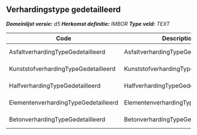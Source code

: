 ﻿## Verhardingstype gedetailleerd

*__Domeinlijst versie:__ d5*
*__Herkomst definitie:__ IMBOR*
*__Type veld:__ TEXT*

|__Code__ |__Description__ |__Definitie__	|
|	---	|	---	|   ---	| 
| AsfaltverhardingTypeGedetailleerd | AsfaltverhardingTypeGedetailleerd | Detail voor asfaltverharding |
| KunststofverhardingTypeGedetailleerd | KunststofverhardingTypeGedetailleerd | Detail voor kunststofverharding |
| HalfverhardingTypeGedetailleerd | HalfverhardingTypeGedetailleerd | Detail voor halfverharding |
| ElementenverhardingTypeGedetailleerd | ElementenverhardingTypeGedetailleerd | Detail voor elementverharding |
| BetonverhardingTypeGedetailleerd | BetonverhardingTypeGedetailleerd | Detail voor betonverharding |
